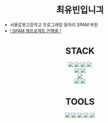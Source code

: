 <!DOCTYPE html>
<html lang="kr">
  <head>
    <meta charset="UTF-8" />
    <meta http-equiv="X-UA-Compatible" content="IE=edge" />
    <meta name="viewport" content="width=device-width, initial-scale=1.0" />
  </head>
  <body>
    <div align="center"><h1>최유빈입니긔</h1></div>
    <ul>
      <li>서울로봇고등학교 프로그래밍 동아리 SPAM 부원</li>
      <li>
        <a href="https://github.com/SRHS-SPAM">! SPAM 웹프로젝트 진행중 !</a>
    </ul>
    <div align="center"><h1>STACK</h1></div>
    <div align="center">
      <img
        src="https://img.shields.io/badge/HTML5-E34F26?style=flat-square&logo=HTML5&logoColor=white"
      />
      <img
        src="https://img.shields.io/badge/CSS3-1572B6?style=flat-square&logo=CSS3&logoColor=white"
      />
      <img
        src="https://img.shields.io/badge/JavaScript-F7DF1E?style=flat-square&logo=JavaScript&logoColor=white"
      />
            <img
        src="https://img.shields.io/badge/TypeScript-3178C6?style=flat-square&logo=TypeScript&logoColor=white"
      />
      <br />
      <img
        src="https://img.shields.io/badge/React-61DAFB?style=flat-square&logo=React&logoColor=white"
      />
      <img
        src="https://img.shields.io/badge/Next.js-000000?style=flat-square&logo=Next.js&logoColor=white"
      />
      <br />
      <img
        src="https://img.shields.io/badge/Python-3776AB?style=flat-square&logo=Python&logoColor=white"
      />
      <br />
      <img
        src="https://img.shields.io/badge/npm-CB3837?style=flat-square&logo=npm&logoColor=white"
      />
      <img
        src="https://img.shields.io/badge/Yarn-2C8EBB?style=flat-square&logo=Yarn&logoColor=white"
      />
    </div>
    <div align="center"><h1>TOOLS</h1></div>
    <div align="center">
      <img
        src="https://img.shields.io/badge/Visual Studio Code-007ACC?style=flat-square&logo=Visual Studio Code&logoColor=white"
      />
      <img
        src="https://img.shields.io/badge/GitHub-181717?style=flat-square&logo=GitHub&logoColor=white"
      />
      <img
        src="https://img.shields.io/badge/Git-F05032?style=flat-square&logo=Git&logoColor=white"
      />
      <img
        src="https://img.shields.io/badge/Windows-0078D6?style=flat-square&logo=Windows&logoColor=white"
      />
      <img
        src="https://img.shields.io/badge/Vercel-000000?style=flat-square&logo=vercel&logoColor=white"
      />
    </div>
  </body>
</html>
